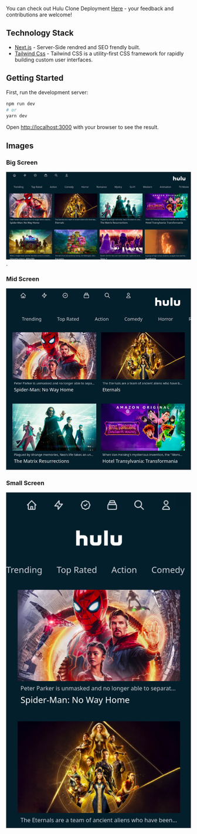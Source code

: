 
You can check out Hulu Clone Deployment [Here](https://hulu-clone-nextjs-psi.vercel.app/) - your feedback and contributions are welcome!

## Technology Stack

- [Next.js](https://nextjs.org) - Server-Side rendred and SEO frendly built.
- [Tailwind Css](https://tailwindcss.com/) - Tailwind CSS is a utility-first CSS framework for rapidly building custom user interfaces.

## Getting Started

First, run the development server:

```bash
npm run dev
# or
yarn dev
```

Open [http://localhost:3000](http://localhost:3000) with your browser to see the result.

## Images

### Big Screen

![Main Screen](./assets/bigscreen.png)
.
### Mid Screen

![Secondry Screen](./assets/midscreen.png)

### Small Screen

![Small Screen](./assets/smallscreen.png)
